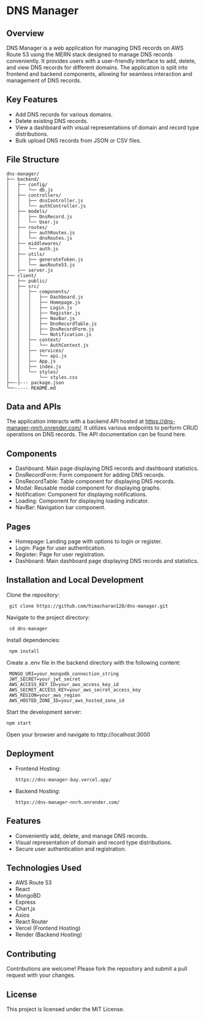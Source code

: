 # DNS Manager
## Overview
DNS Manager is a web application for managing DNS records on AWS Route 53 using the MERN stack designed to manage DNS records conveniently. It provides users with a user-friendly interface to add, delete, and view DNS records for different domains. The application is split into frontend and backend components, allowing for seamless interaction and management of DNS records.
## Key Features
- Add DNS records for various domains.
- Delete existing DNS records.
- View a dashboard with visual representations of domain and record type distributions.
- Bulk upload DNS records from JSON or CSV files.
## File Structure
   ```
dns-manager/
├── backend/
│   ├── config/
│   │   └── db.js
│   ├── controllers/
│   │   ├── dnsController.js
│   │   └── authController.js
│   ├── models/
│   │   ├── DnsRecord.js
│   │   └── User.js
│   ├── routes/
│   │   ├── authRoutes.js
│   │   └── dnsRoutes.js
│   ├── middlewares/
│   │   └── auth.js
│   ├── utils/
│   │   ├── generateToken.js
│   │   └── awsRoute53.js
│   ├── server.js
├── client/
│   ├── public/
│   ├── src/
│   │   ├── components/
│   │   │   ├── Dashboard.js
│   │   │   ├── Homepage.js
│   │   │   ├── Login.js
│   │   │   ├── Register.js
│   │   │   ├── NavBar.js
│   │   │   ├── DnsRecordTable.js
│   │   │   ├── DnsRecordForm.js
│   │   │   └── Notification.js
│   │   ├── context/
│   │   │   └── AuthContext.js
│   │   ├── services/
│   │   │   └── api.js
│   │   ├── App.js
│   │   ├── index.js
│   │   └── styles/
│   │       └── styles.css
├──-├--- package.json
└──----- README.md
   ```
## Data and APIs

The application interacts with a backend API hosted at https://dns-manager-nnrh.onrender.com/. It utilizes various endpoints to perform CRUD operations on DNS records. The API documentation can be found here.

## Components
- Dashboard: Main page displaying DNS records and dashboard statistics.
- DnsRecordForm: Form component for adding DNS records.
- DnsRecordTable: Table component for displaying DNS records.
- Modal: Reusable modal component for displaying graphs.
- Notification: Component for displaying notifications.
- Loading: Component for displaying loading indicator.
- NavBar: Navigation bar component.

## Pages
- Homepage: Landing page with options to login or register.
- Login: Page for user authentication.
- Register: Page for user registration.
- Dashboard: Main dashboard page displaying DNS records and statistics.

## Installation and Local Development
Clone the repository: 
   ```
    git clone https://github.com/himacharan128/dns-manager.git
   ```
Navigate to the project directory:
   ```
    cd dns-manager
   ```
Install dependencies: 
   ```
    npm install
   ```
Create a .env file in the backend directory with the following content:
   ```
    MONGO_URI=your_mongodb_connection_string
    JWT_SECRET=your_jwt_secret
    AWS_ACCESS_KEY_ID=your_aws_access_key_id
    AWS_SECRET_ACCESS_KEY=your_aws_secret_access_key
    AWS_REGION=your_aws_region
    AWS_HOSTED_ZONE_ID=your_aws_hosted_zone_id
   ```
Start the development server: 
   ```
   npm start
   ```
Open your browser and navigate to http://localhost:3000
## Deployment
- Frontend Hosting:
   ```
  https://dns-manager-bay.vercel.app/
  ```
- Backend Hosting:
   ```
  https://dns-manager-nnrh.onrender.com/
  ```

## Features
- Conveniently add, delete, and manage DNS records.
- Visual representation of domain and record type distributions.
- Secure user authentication and registration.

## Technologies Used
- AWS Route 53
- React
- MongoBD
- Express
- Chart.js
- Axios
- React Router
- Vercel (Frontend Hosting)
- Render (Backend Hosting)
## Contributing

Contributions are welcome! Please fork the repository and submit a pull request with your changes.
## License

This project is licensed under the MIT License.